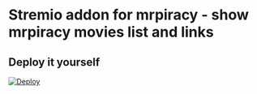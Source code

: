 # Stremio addon for mrpiracy - show mrpiracy movies list and links


## Deploy it yourself
[![Deploy](https://www.herokucdn.com/deploy/button.svg)](https://heroku.com/deploy?template=https://github.com/jlvcm/stremio-mrpiracy)
